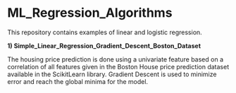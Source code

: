 # ML_Regression_Algorithms
This repository contains examples of linear and logistic regression.

<b>1) Simple_Linear_Regression_Gradient_Descent_Boston_Dataset</b>

The housing price prediction is done using a univariate feature based on a correlation of all features given in the Boston House price prediction dataset available   in the ScikitLearn library. Gradient Descent is used to minimize error and reach the global minima for the model.
